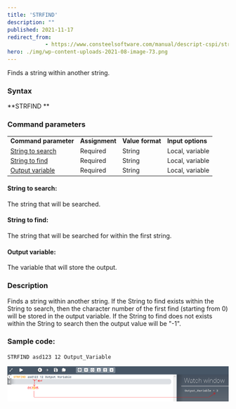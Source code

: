 ```yaml
---
title: 'STRFIND'
description: ""
published: 2021-11-17
redirect_from: 
            - https://www.consteelsoftware.com/manual/descript-cspi/strfind/
hero: ./img/wp-content-uploads-2021-08-image-73.png
---
```

<!-- wp:paragraph -->

Finds a string within another string.

<!-- /wp:paragraph -->

<!-- wp:heading {"level":3} -->

### Syntax

<!-- /wp:heading -->

<!-- wp:paragraph -->

**STRFIND **

<!-- /wp:paragraph -->

<!-- wp:heading {"level":3} -->

### Command parameters

<!-- /wp:heading -->

<!-- wp:table {"className":"is-style-stripes"} -->

|                                       |                |                  |                   |
| ------------------------------------- | -------------- | ---------------- | ----------------- |
| **Command parameter**                 | **Assignment** | **Value format** | **Input options** |
| [String to search](#String-to-search) | Required       | String           | Local, variable   |
| [String to find](#String-to-find)     | Required       | String           | Local, variable   |
| [Output variable](#Output-variable)   | Required       | String           | Local, variable   |

<!-- /wp:table -->

<!-- wp:heading {"level":4} -->

#### String to search:

<!-- /wp:heading -->

<!-- wp:paragraph -->

The string that will be searched.

<!-- /wp:paragraph -->

<!-- wp:heading {"level":4} -->

#### String to find:

<!-- /wp:heading -->

<!-- wp:paragraph -->

The string that will be searched for within the first string.

<!-- /wp:paragraph -->

<!-- wp:heading {"level":4} -->

#### Output variable:

<!-- /wp:heading -->

<!-- wp:paragraph -->

The variable that will store the output.

<!-- /wp:paragraph -->

<!-- wp:heading {"level":3} -->

### Description

<!-- /wp:heading -->

<!-- wp:paragraph -->

Finds a string within another string. If the String to find exists within the String to search, then the character number of the first find (starting from 0) will be stored in the output variable. If the String to find does not exists within the String to search then the output value will be "-1".

<!-- /wp:paragraph -->

<!-- wp:heading {"level":3} -->

### Sample code:

<!-- /wp:heading -->

<!-- wp:loos-hcb/code-block -->

```
STRFIND asd123 12 Output_Variable
```

<!-- /wp:loos-hcb/code-block -->

<!-- wp:image {"id":23804,"sizeSlug":"full","linkDestination":"none"} -->

![](./img/wp-content-uploads-2021-08-image-73.png)

<!-- /wp:image -->
